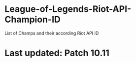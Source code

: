 # League-of-Legends-Riot-API-Champion-ID

List of Champs and their according Riot API ID
# Last updated: Patch 10.11 #
